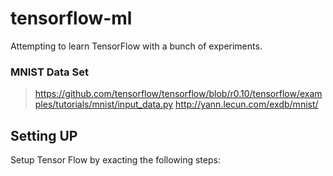 # tensorflow-ml
Attempting to learn TensorFlow with a bunch of experiments.
### MNIST Data Set
> https://github.com/tensorflow/tensorflow/blob/r0.10/tensorflow/examples/tutorials/mnist/input_data.py
> http://yann.lecun.com/exdb/mnist/

##	Setting UP
Setup Tensor Flow by exacting the following steps: